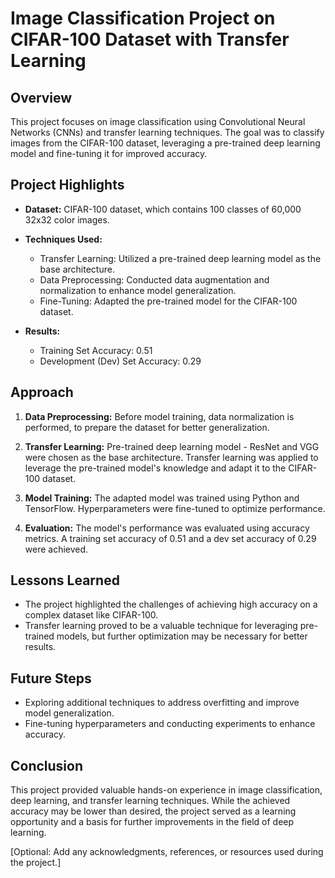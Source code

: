 # Image Classification Project on CIFAR-100 Dataset with Transfer Learning

## Overview

This project focuses on image classification using Convolutional Neural Networks (CNNs) and transfer learning techniques. The goal was to classify images from the CIFAR-100 dataset, leveraging a pre-trained deep learning model and fine-tuning it for improved accuracy.

## Project Highlights

- **Dataset:** CIFAR-100 dataset, which contains 100 classes of 60,000 32x32 color images.

- **Techniques Used:**
  - Transfer Learning: Utilized a pre-trained deep learning model as the base architecture.
  - Data Preprocessing: Conducted data augmentation and normalization to enhance model generalization.
  - Fine-Tuning: Adapted the pre-trained model for the CIFAR-100 dataset.

- **Results:**
  - Training Set Accuracy: 0.51
  - Development (Dev) Set Accuracy: 0.29

## Approach

1. **Data Preprocessing:** Before model training, data normalization is performed, to prepare the dataset for better generalization.

2. **Transfer Learning:** Pre-trained deep learning model - ResNet and VGG were chosen as the base architecture. Transfer learning was applied to leverage the pre-trained model's knowledge and adapt it to the CIFAR-100 dataset.

3. **Model Training:** The adapted model was trained using Python and TensorFlow. Hyperparameters were fine-tuned to optimize performance.

4. **Evaluation:** The model's performance was evaluated using accuracy metrics. A training set accuracy of 0.51 and a dev set accuracy of 0.29 were achieved.

## Lessons Learned

- The project highlighted the challenges of achieving high accuracy on a complex dataset like CIFAR-100.
- Transfer learning proved to be a valuable technique for leveraging pre-trained models, but further optimization may be necessary for better results.

## Future Steps

- Exploring additional techniques to address overfitting and improve model generalization.
- Fine-tuning hyperparameters and conducting experiments to enhance accuracy.

## Conclusion

This project provided valuable hands-on experience in image classification, deep learning, and transfer learning techniques. While the achieved accuracy may be lower than desired, the project served as a learning opportunity and a basis for further improvements in the field of deep learning.

[Optional: Add any acknowledgments, references, or resources used during the project.]

